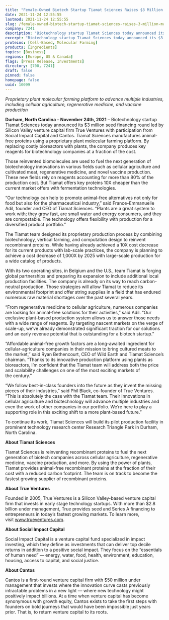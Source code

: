 ```yaml
---
title: "Female-Owned Biotech Startup Tiamat Sciences Raises $3 Million to Manufacture Plant-Based Biomolecules"
date: 2021-11-24 12:55:55
lastmod: 2021-11-24 12:55:55
slug: /female-owned-biotech-startup-tiamat-sciences-raises-3-million-manufacture-plant-based
company: 7241
description: "Biotechnology startup Tiamat Sciences today announced its $3 million seed financing round led by Silicon Valley venture capital firm True Ventures with participation from Social Impact Capital and Cantos. Tiamat Sciences manufactures animal-free proteins using a proprietary plant molecular farming platform."
excerpt: "Biotechnology startup Tiamat Sciences today announced its $3 million seed financing round led by Silicon Valley venture capital firm True Ventures with participation from Social Impact Capital and Cantos. Tiamat Sciences manufactures animal-free proteins using a proprietary plant molecular farming platform."
proteins: [Cell-Based, Molecular Farming]
products: [Ingredients]
topics: [Business]
regions: [Europe, US & Canada]
flags: [Press Release, Investments]
directory: [700, 7241]
draft: false
pinned: false
homepage: false
uuid: 10099
---
```

<p class="text-align-center"><em>Proprietary plant molecular farming platform to advance multiple industries, including cellular agriculture, regenerative medicine, and vaccine production</em>  </p>

<p><strong>Durham, North Carolina – November 24th, 2021</strong> – Biotechnology startup Tiamat Sciences today announced its $3 million seed financing round led by Silicon Valley venture capital firm True Ventures with participation from Social Impact Capital and Cantos. Tiamat Sciences manufactures animal-free proteins using a proprietary plant molecular farming platform. By replacing costly bioreactors with plants, the company produces key reagents for biotechnology companies at a fraction of the cost.</p>

<p>Those reinvented biomolecules are used to fuel the next generation of biotechnology innovations in various fields such as cellular agriculture and cultivated meat, regenerative medicine, and novel vaccine production. These new fields rely on reagents accounting for more than 80% of the production cost. But Tiamat offers key proteins 10X cheaper than the current market offers with fermentation technologies.</p>

<p>“Our technology can help to promote animal-free alternatives not only for food but also for the pharmaceutical industry,” said France-Emmanuelle Adil, founder and CEO of Tiamat Sciences. “Plants are a great system to work with; they grow fast, are small water and energy consumers, and they are compostable. The technology offers flexibility with production for a diversified product portfolio.”</p>

<p>The Tiamat team designed its proprietary production process by combining biotechnology, vertical farming, and computation design to reinvent recombinant proteins. While having already achieved a 10X cost decrease for its current products with lab-scale practices, the company is planning to achieve a cost decrease of 1,000X by 2025 with large-scale production for a wide catalog of products.</p>

<p>With its two operating sites, in Belgium and the U.S., team Tiamat is forging global partnerships and preparing its expansion to include additional local production facilities. The company is already on its way to reach carbon-neutral production. Those strategies will allow Tiamat to reduce its environmental footprint and offer string supplies in a field that has endured numerous raw material shortages over the past several years.</p>

<p>“From regenerative medicine to cellular agriculture, numerous companies are looking for animal-free solutions for their activities,” said Adil.<strong> </strong>“Our exclusive plant-based production system allows us to answer those needs with a wide range of reagents. By targeting nascent markets on the verge of scale-up, we’ve already demonstrated significant traction for our solutions and an early revenue potential that is outstanding for a biotech startup.”</p>

<p>“Affordable animal-free growth factors are a long-awaited ingredient for cellular-agriculture companies in their mission to bring cultured meats to the market,” said Ryan Bethencourt, CEO of Wild Earth and Tiamat Science’s chairman. “Thanks to its innovative production platform using plants as bioreactors, I’m confident that the Tiamat team will address both the price and scalability challenges on one of the most exciting markets of the century.”</p>

<p>“We follow best-in-class founders into the future as they invent the missing pieces of their industries,” said Phil Black, co-founder of True Ventures. “This is absolutely the case with the Tiamat team. Their innovations in cellular agriculture and biotechnology will advance multiple industries and even the work of other companies in our portfolio. We’re here to play a supporting role in this exciting shift to a more plant-based future.”</p>

<p>To continue its work, Tiamat Sciences will build its pilot production facility in prominent technology research center Research Triangle Park in Durham, North Carolina.</p>

<p><strong>About Tiamat Sciences</strong></p>

<p>Tiamat Sciences is reinventing recombinant proteins to fuel the next generation of biotech companies across cellular agriculture, regenerative medicine, vaccine production, and more. By using the power of plants, Tiamat provides animal-free recombinant proteins at the fraction of their cost with a reduced carbon footprint. The team is on track to become the fastest growing supplier of recombinant proteins.</p>

<p><strong>About True Ventures</strong></p>

<p>Founded in 2005, True Ventures is a Silicon Valley-based venture capital firm that invests in early stage technology startups. With more than $2.8 billion under management, True provides seed and Series A financing to entrepreneurs in today’s fastest growing markets. To learn more, visit <a href="http://www.trueventures.com">www.trueventures.com</a>.</p>

<p><strong>About Social Impact Capital</strong></p>

<p>Social Impact Capital is a venture capital fund specialized in impact investing, which they define as investments that can deliver top decile returns in addition to a positive social impact. They focus on the “essentials of human need”​ — energy, water, food, health, environment, education, housing, access to capital, and social justice.</p>

<p><strong>About Cantos</strong></p>

<p>Cantos is a first-round venture capital firm with $50 million under management that invests where the innovation curve casts previously intractable problems in a new light –– where new technology might positively impact billions. At a time when venture capital has become synonymous with growth equity, Cantos exists to take the first steps with founders on bold journeys that would have been impossible just years prior. That is, to return venture capital to its roots.</p>
